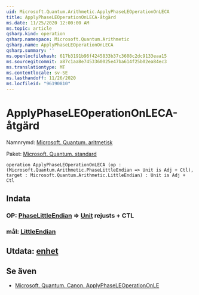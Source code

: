```yaml
---
uid: Microsoft.Quantum.Arithmetic.ApplyPhaseLEOperationOnLECA
title: ApplyPhaseLEOperationOnLECA-åtgärd
ms.date: 11/25/2020 12:00:00 AM
ms.topic: article
qsharp.kind: operation
qsharp.namespace: Microsoft.Quantum.Arithmetic
qsharp.name: ApplyPhaseLEOperationOnLECA
qsharp.summary: ''
ms.openlocfilehash: 617b3191b96f4245833b37c3608c2dc9133eaa15
ms.sourcegitcommit: a87c1aa8e7453360025e47ba614f25b02ea84ec3
ms.translationtype: MT
ms.contentlocale: sv-SE
ms.lasthandoff: 11/26/2020
ms.locfileid: "96190810"
---
```

# <a name="applyphaseleoperationonleca-operation"></a>ApplyPhaseLEOperationOnLECA-åtgärd

Namnrymd: [Microsoft. Quantum. aritmetisk](xref:Microsoft.Quantum.Arithmetic)

Paket: [Microsoft. Quantum. standard](https://nuget.org/packages/Microsoft.Quantum.Standard)




```qsharp
operation ApplyPhaseLEOperationOnLECA (op : (Microsoft.Quantum.Arithmetic.PhaseLittleEndian => Unit is Adj + Ctl), target : Microsoft.Quantum.Arithmetic.LittleEndian) : Unit is Adj + Ctl
```


## <a name="input"></a>Indata

### <a name="op--phaselittleendian--unit--is-adj--ctl"></a>OP: [PhaseLittleEndian](xref:Microsoft.Quantum.Arithmetic.PhaseLittleEndian) => [Unit](xref:microsoft.quantum.lang-ref.unit)  rejusts + CTL




### <a name="target--littleendian"></a>mål: [LittleEndian](xref:Microsoft.Quantum.Arithmetic.LittleEndian)





## <a name="output--unit"></a>Utdata: [enhet](xref:microsoft.quantum.lang-ref.unit)



## <a name="see-also"></a>Se även

- [Microsoft. Quantum. Canon. ApplyPhaseLEOperationOnLE](xref:Microsoft.Quantum.Canon.ApplyPhaseLEOperationOnLE)